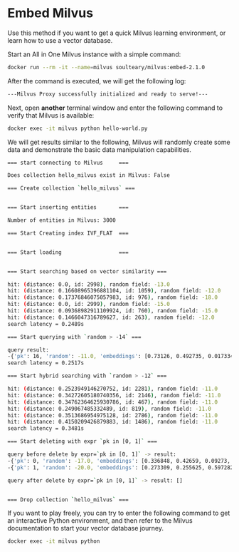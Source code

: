 # Embed Milvus

Use this method if you want to get a quick Milvus learning environment, or learn how to use a vector database.

Start an All in One Milvus instance with a simple command:

```bash
docker run --rm -it --name=milvus soulteary/milvus:embed-2.1.0
```

After the command is executed, we will get the following log:

```bash
---Milvus Proxy successfully initialized and ready to serve!---
```

Next, open **another** terminal window and enter the following command to verify that Milvus is available:

```bash
docker exec -it milvus python hello-world.py
```

We will get results similar to the following, Milvus will randomly create some data and demonstrate the basic data manipulation capabilities.

```bash
=== start connecting to Milvus     ===

Does collection hello_milvus exist in Milvus: False

=== Create collection `hello_milvus` ===


=== Start inserting entities       ===

Number of entities in Milvus: 3000

=== Start Creating index IVF_FLAT  ===


=== Start loading                  ===


=== Start searching based on vector similarity ===

hit: (distance: 0.0, id: 2998), random field: -13.0
hit: (distance: 0.16608965396881104, id: 1059), random field: -12.0
hit: (distance: 0.17376846075057983, id: 976), random field: -18.0
hit: (distance: 0.0, id: 2999), random field: -15.0
hit: (distance: 0.09368982911109924, id: 760), random field: -15.0
hit: (distance: 0.1466047316789627, id: 263), random field: -12.0
search latency = 0.2489s

=== Start querying with `random > -14` ===

query result:
-{'pk': 16, 'random': -11.0, 'embeddings': [0.73126, 0.492735, 0.017334, 0.219567, 0.872692, 0.050455, 0.072988, 0.322331]}
search latency = 0.2517s

=== Start hybrid searching with `random > -12` ===

hit: (distance: 0.2523949146270752, id: 2281), random field: -11.0
hit: (distance: 0.34272605180740356, id: 2146), random field: -11.0
hit: (distance: 0.34762364625930786, id: 467), random field: -11.0
hit: (distance: 0.249067485332489, id: 819), random field: -11.0
hit: (distance: 0.3513686954975128, id: 2786), random field: -11.0
hit: (distance: 0.4150209426879883, id: 1486), random field: -11.0
search latency = 0.3481s

=== Start deleting with expr `pk in [0, 1]` ===

query before delete by expr=`pk in [0, 1]` -> result: 
-{'pk': 0, 'random': -17.0, 'embeddings': [0.336848, 0.42659, 0.09273, 0.587923, 0.559363, 0.854384, 0.348711, 0.16934]}
-{'pk': 1, 'random': -20.0, 'embeddings': [0.273309, 0.255625, 0.597282, 0.181107, 0.198166, 0.758371, 0.186847, 0.120927]}

query after delete by expr=`pk in [0, 1]` -> result: []


=== Drop collection `hello_milvus` ===
```

If you want to play freely, you can try to enter the following command to get an interactive Python environment, and then refer to the Milvus documentation to start your vector database journey.


```bash
docker exec -it milvus python
```

